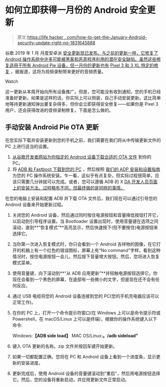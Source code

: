 # 如何立即获得一月份的 Android 安全更新

> 原文:[https://life hacker . com/how-to-get-the-January-Android-security-update-right-no-1831645888](https://lifehacker.com/how-to-get-the-january-android-security-update-right-no-1831645888)

谷歌 2019 年 1 月 月度安卓派 [安全更新现已发布。与之前的更新一样，它修复了 Android 操作系统中许多可能被黑客和恶意程序利用的潜在安全缺陷。虽然这些修复适用于所有 Android Pie 设备，但一月份的更新也有](https://source.android.com/security/bulletin/2019-01-01) [Pixel 3 和 3 XL 特定的修复](https://source.android.com/security/bulletin/pixel/2019-01-01) ，据报道，这将为视频录制带来更好的音频质量。

Watch

这一更新从本周开始向所有设备推广。但是，您可能没有收到通知，您的手机已经准备好更新。如果是这样的话，你实际上可以侧装，自己手动安装更新。这比简单地等待更新通知弹出要复杂得多，但你会立即获得安全修复——如果你是 Pixel 3 用户，还会获得改进的音频录制修复。下面是怎么做的。

## 手动安装 Android Pie OTA 更新

在您实际下载并安装更新到您的手机之前，我们需要在我们将从中传输更新文件的 PC 上进行适当的设置。

1.  [从谷歌开发者网站为你指定的 Android 设备下载合适的 OTA 文件](https://developers.google.com/android/ota) 到你的 PC。
2.  将 [ADB 和 Fastboot 下载到您的 PC](https://developer.android.com/studio/releases/platform-tools) ，然后按照 [我们的 ADP 安装和设置指南](https://lifehacker.com/the-easiest-way-to-install-androids-adb-and-fastboot-to-1586992378#_ga=2.43814561.562174998.1547140413-330282983.1530319322) 为您的 PC 操作系统安装。乍一看，这似乎有点复杂，但实际过程很简单，应该只需要几分钟就可以完成。或者，您可以遵循 ADB 的 X [DA 开发人员页面上的安装方法。过程略有不同，但最终做的是同样的事情。](https://www.xda-developers.com/install-adb-windows-macos-linux/)

在您的电脑上安装和配置 ADB 并下载 OTA 文件后，我们现在可以通过引导您的 Android 设备来开始更新过程。

1.  关闭您的 Android 设备，然后通过同时按住电源按钮和音量降低按钮打开它，以启动到引导程序设置。当 Bootloader 设置出现时，使用音量键在选项之间滚动，直到**“恢复模式”**高亮显示，然后快速按下(但不要按住)电源按钮来选择它。
2.  当你第一次进入恢复模式时，你只会看到一个 Android 吉祥物的图像，在它打开的机箱上有一个红色的错误图标，屏幕上有“No command”字样。看到这种情况时，按住电源按钮一会儿，然后按下音量增大按钮。然后，您将进入恢复模式菜单。
3.  使用音量键，向下滚动到**“从 ADB 应用更新”**并轻触电源按钮选择它。你现在会看到一个黑色的屏幕，在底部有一些微小的文字，但是现在还不会有任何反应。
4.  通过 USB 电缆将您的 Android 设备连接到您的 PC(您的手机充电器应该可以正常工作)。
5.  在你的 PC 上，打开一个命令提示符窗口(在 Windows 上可以是命令提示符或 Powershell，在 macOS/Linux 上可以是终端)，根据你的操作系统键入以下命令:

    Windows:**【ADB side load】**
    MAC OS/Linux:**。/adb sideload"**
6.  键入 OTA 更新的名称。zip 文件并按回车键开始更新。
7.  如果一切都配置正确，您将在 PC 和 Android 设备上看到一个进度条，显示更新的安装进度。
8.  更新完成后，使用 Android 设备的音量键滚动到“重启”，然后用电源按钮选择它。然后，您的设备将重新启动，并应用更新文件正常启动。